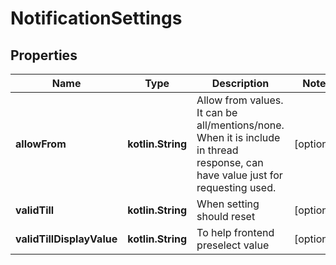 
# NotificationSettings

## Properties
Name | Type | Description | Notes
------------ | ------------- | ------------- | -------------
**allowFrom** | **kotlin.String** | Allow from values. It can be all/mentions/none. When it is include in thread response, can have value just for requesting used. |  [optional]
**validTill** | **kotlin.String** | When setting should reset |  [optional]
**validTillDisplayValue** | **kotlin.String** | To help frontend preselect value |  [optional]



